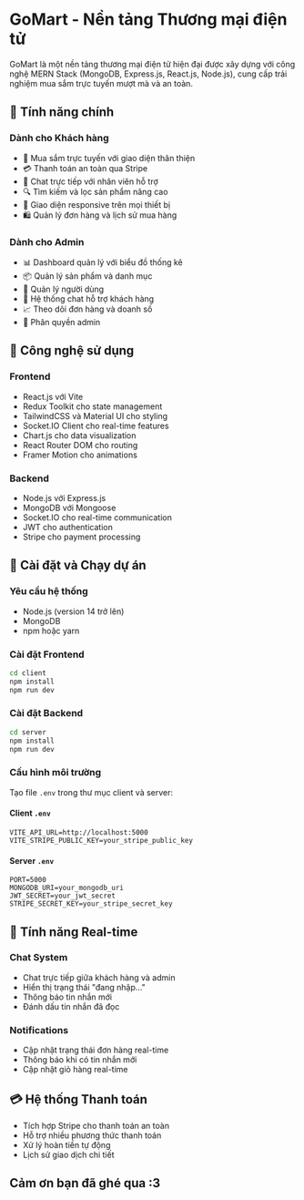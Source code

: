 # GoMart - Nền tảng Thương mại điện tử

GoMart là một nền tảng thương mại điện tử hiện đại được xây dựng với công nghệ MERN Stack (MongoDB, Express.js, React.js, Node.js), cung cấp trải nghiệm mua sắm trực tuyến mượt mà và an toàn.

## 🌟 Tính năng chính

### Dành cho Khách hàng
- 🛒 Mua sắm trực tuyến với giao diện thân thiện
- 💳 Thanh toán an toàn qua Stripe
- 💬 Chat trực tiếp với nhân viên hỗ trợ
- 🔍 Tìm kiếm và lọc sản phẩm nâng cao
- 📱 Giao diện responsive trên mọi thiết bị
- 🛍️ Quản lý đơn hàng và lịch sử mua hàng

### Dành cho Admin
- 📊 Dashboard quản lý với biểu đồ thống kê
- 📦 Quản lý sản phẩm và danh mục
- 👥 Quản lý người dùng
- 💬 Hệ thống chat hỗ trợ khách hàng
- 📈 Theo dõi đơn hàng và doanh số
- 🔐 Phân quyền admin

## 🔧 Công nghệ sử dụng

### Frontend
- React.js với Vite
- Redux Toolkit cho state management
- TailwindCSS và Material UI cho styling
- Socket.IO Client cho real-time features
- Chart.js cho data visualization
- React Router DOM cho routing
- Framer Motion cho animations

### Backend
- Node.js với Express.js
- MongoDB với Mongoose
- Socket.IO cho real-time communication
- JWT cho authentication
- Stripe cho payment processing

## 🚀 Cài đặt và Chạy dự án

### Yêu cầu hệ thống
- Node.js (version 14 trở lên)
- MongoDB
- npm hoặc yarn

### Cài đặt Frontend
```bash
cd client
npm install
npm run dev
```

### Cài đặt Backend
```bash
cd server
npm install
npm run dev
```

### Cấu hình môi trường
Tạo file `.env` trong thư mục client và server:

#### Client `.env`
```env
VITE_API_URL=http://localhost:5000
VITE_STRIPE_PUBLIC_KEY=your_stripe_public_key
```

#### Server `.env`
```env
PORT=5000
MONGODB_URI=your_mongodb_uri
JWT_SECRET=your_jwt_secret
STRIPE_SECRET_KEY=your_stripe_secret_key
```

## 📱 Tính năng Real-time

### Chat System
- Chat trực tiếp giữa khách hàng và admin
- Hiển thị trạng thái "đang nhập..."
- Thông báo tin nhắn mới
- Đánh dấu tin nhắn đã đọc

### Notifications
- Cập nhật trạng thái đơn hàng real-time
- Thông báo khi có tin nhắn mới
- Cập nhật giỏ hàng real-time

## 💳 Hệ thống Thanh toán

- Tích hợp Stripe cho thanh toán an toàn
- Hỗ trợ nhiều phương thức thanh toán
- Xử lý hoàn tiền tự động
- Lịch sử giao dịch chi tiết


## Cảm ơn bạn đã ghé qua :3


